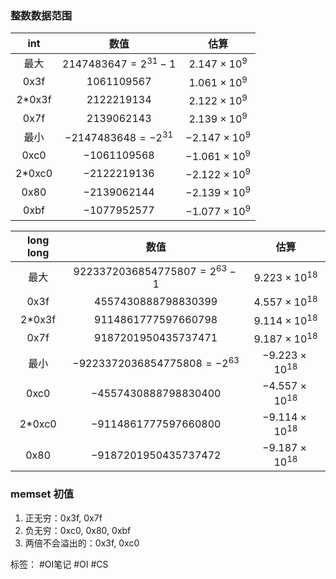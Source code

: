 ### 整数数据范围

|int|数值|估算|
| :----------: | :----------: | :----------: |
|最大|$2147483647=2^{31}-1$|$2.147 \times 10^9$|
|0x3f|$1061109567$|$1.061\times 10^9$|
|2\*0x3f|$2122219134$|$2.122\times 10^9$|
|0x7f|$2139062143$|$2.139\times 10^9$|
|最小  | $-2147483648=-2^{31}$ |$-2.147\times10^9$|
|0xc0  | $-1061109568$    | $-1.061\times10^9$ |
|2\*0xc0 |$-2122219136$    | $-2.122\times10^9$ |
|0x80  | $-2139062144$   | $-2.139\times10^9$ |
|0xbf |  $-1077952577$    | $-1.077\times10^9$ |

|long long|数值|估算|
|:--:|:--:|:--:|
|最大  | $9223372036854775807=2^{63}-1$ | $9.223\times10^{18}$ |
|0x3f |  $4557430888798830399$  | $4.557\times10^{18}$ |
|2\*0x3f| $9114861777597660798$ | $9.114\times10^{18}$ |
|0x7f |  $9187201950435737471$     | $9.187\times10^{18}$ |
|最小  | $-9223372036854775808=-2^{63}$ | $-9.223\times10^{18}$ |
|0xc0  | $-4557430888798830400$   | $-4.557\times10^{18}$ |
|2\*0xc0 |$-9114861777597660800$     | $-9.114\times10^{18}$ |
|0x80  | $-9187201950435737472$  | $-9.187\times10^{18}$ |

### memset 初值

1. 正无穷：0x3f, 0x7f
2. 负无穷：0xc0, 0x80, 0xbf
3. 两倍不会溢出的：0x3f, 0xc0

标签：
#OI笔记 #OI #CS
